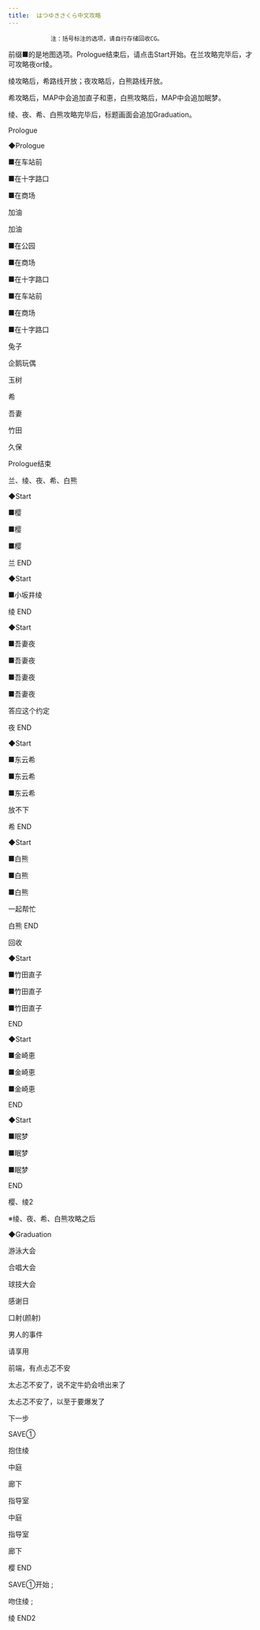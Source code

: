 ```yaml
---
title:  はつゆきさくら中文攻略
---
```


                注：括号标注的选项，请自行存储回收CG。

前缀■的是地图选项。Prologue结束后，请点击Start开始。在兰攻略完毕后，才可攻略夜or绫。

绫攻略后，希路线开放；夜攻略后，白熊路线开放。

希攻略后，MAP中会追加直子和恵，白熊攻略后，MAP中会追加眠梦。

绫、夜、希、白熊攻略完毕后，标题画面会追加Graduation。



Prologue



◆Prologue



■在车站前

■在十字路口

■在商场



加油

加油



■在公园

■在商场

■在十字路口



■在车站前

■在商场

■在十字路口

兔子

企鹅玩偶



玉树

希

吾妻

竹田

久保



Prologue结束



兰、绫、夜、希、白熊



◆Start

■樱

■樱

■樱



兰 END



◆Start

■小坂井绫



绫 END



◆Start

■吾妻夜

■吾妻夜

■吾妻夜

■吾妻夜

答应这个约定



夜 END



◆Start

■东云希

■东云希

■东云希

放不下



希 END



◆Start

■白熊

■白熊

■白熊

一起帮忙



白熊 END



回收



◆Start

■竹田直子

■竹田直子

■竹田直子



END



◆Start

■金崎恵

■金崎恵

■金崎恵



END



◆Start

■眠梦

■眠梦

■眠梦



END



樱、绫2



※绫、夜、希、白熊攻略之后



◆Graduation

游泳大会

合唱大会

球技大会

感谢日

口射(颜射)

男人的事件

请享用

前端，有点忐忑不安

太忐忑不安了，说不定牛奶会喷出来了

太忐忑不安了，以至于要爆发了

下一步

SAVE①

抱住绫

中庭

廊下

指导室

中庭

指导室

廊下



樱 END



SAVE①开始 ;

吻住绫 ;



绫 END2


              
